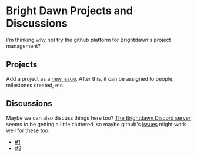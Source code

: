 # Bright Dawn Projects and Discussions
I'm thinking why not try the github platform for Brightdawn's project management?
## Projects
Add a project as a [new issue](https://github.com/Flurrywinde/brightdawn/issues/). After this, it can be assigned to people, milestones created, etc.
## Discussions
Maybe we can also discuss things here too? [The Brightdawn Discord server](https://discord.com/channels/1057449448659238952/) seems to be getting a little cluttered, so maybe github's [issues](https://github.com/Flurrywinde/brightdawn/issues/) might work well for these too.
* [#1](#1)
* [#2](#2)
